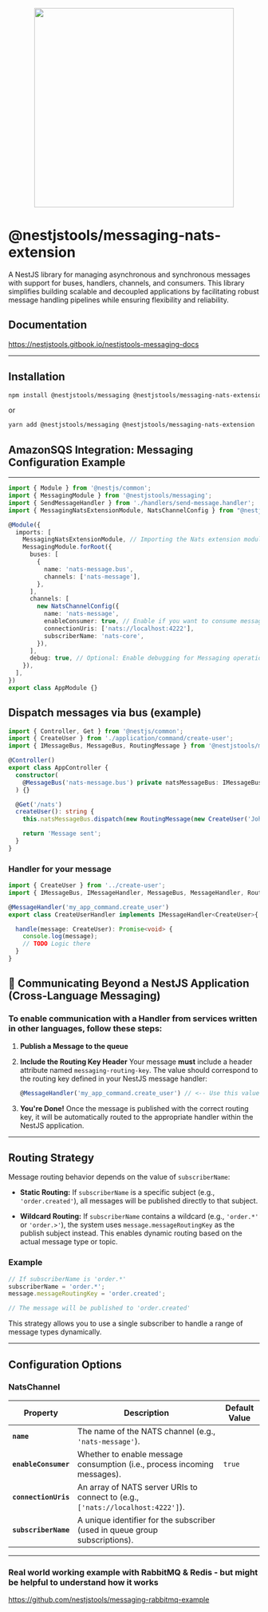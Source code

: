 <p align="center">
    <image src="nestjstools-logo.png" width="400">
</p>

# @nestjstools/messaging-nats-extension

A NestJS library for managing asynchronous and synchronous messages with support for buses, handlers, channels, and consumers. This library simplifies building scalable and decoupled applications by facilitating robust message handling pipelines while ensuring flexibility and reliability.

## Documentation

https://nestjstools.gitbook.io/nestjstools-messaging-docs

---

## Installation

```bash
npm install @nestjstools/messaging @nestjstools/messaging-nats-extension 
```

or

```bash
yarn add @nestjstools/messaging @nestjstools/messaging-nats-extension
```
## AmazonSQS Integration: Messaging Configuration Example

---

```typescript
import { Module } from '@nestjs/common';
import { MessagingModule } from '@nestjstools/messaging';
import { SendMessageHandler } from './handlers/send-message.handler';
import { MessagingNatsExtensionModule, NatsChannelConfig } from "@nestjstools/messaging-nats-extension";

@Module({
  imports: [
    MessagingNatsExtensionModule, // Importing the Nats extension module
    MessagingModule.forRoot({
      buses: [
        {
          name: 'nats-message.bus',
          channels: ['nats-message'],
        },
      ],
      channels: [
        new NatsChannelConfig({
          name: 'nats-message',
          enableConsumer: true, // Enable if you want to consume messages
          connectionUris: ['nats://localhost:4222'],
          subscriberName: 'nats-core',
        }),
      ],
      debug: true, // Optional: Enable debugging for Messaging operations
    }),
  ],
})
export class AppModule {}
```

## Dispatch messages via bus (example)

```typescript
import { Controller, Get } from '@nestjs/common';
import { CreateUser } from './application/command/create-user';
import { IMessageBus, MessageBus, RoutingMessage } from '@nestjstools/messaging';

@Controller()
export class AppController {
  constructor(
    @MessageBus('nats-message.bus') private natsMessageBus: IMessageBus,
  ) {}

  @Get('/nats')
  createUser(): string {
    this.natsMessageBus.dispatch(new RoutingMessage(new CreateUser('John FROM Nats'), 'my_app_command.create_user'));

    return 'Message sent';
  }
}
```

### Handler for your message

```typescript
import { CreateUser } from '../create-user';
import { IMessageBus, IMessageHandler, MessageBus, MessageHandler, RoutingMessage, DenormalizeMessage } from '@nestjstools/messaging';

@MessageHandler('my_app_command.create_user')
export class CreateUserHandler implements IMessageHandler<CreateUser>{

  handle(message: CreateUser): Promise<void> {
    console.log(message);
    // TODO Logic there
  }
}
```
## 📨 Communicating Beyond a NestJS Application (Cross-Language Messaging)

### To enable communication with a Handler from services written in other languages, follow these steps:

1. **Publish a Message to the queue**

2. **Include the Routing Key Header**
   Your message **must** include a header attribute named `messaging-routing-key`.
   The value should correspond to the routing key defined in your NestJS message handler:

   ```ts
   @MessageHandler('my_app_command.create_user') // <-- Use this value as the routing key
   ```

3. **You're Done!**
   Once the message is published with the correct routing key, it will be automatically routed to the appropriate handler within the NestJS application.
---

## Routing Strategy

Message routing behavior depends on the value of `subscriberName`:

* **Static Routing:**
  If `subscriberName` is a specific subject (e.g., `'order.created'`), all messages will be published directly to that subject.

* **Wildcard Routing:**
  If `subscriberName` contains a wildcard (e.g., `'order.*'` or `'order.>'`), the system uses `message.messageRoutingKey` as the publish subject instead. This enables dynamic routing based on the actual message type or topic.

### Example

```ts
// If subscriberName is 'order.*'
subscriberName = 'order.*';
message.messageRoutingKey = 'order.created';

// The message will be published to 'order.created'
```

This strategy allows you to use a single subscriber to handle a range of message types dynamically.

---

## Configuration Options

### NatsChannel

| **Property**         | **Description**                                                                 | **Default Value** |
| -------------------- |---------------------------------------------------------------------------------| ----------------- |
| **`name`**           | The name of the NATS channel (e.g., `'nats-message'`).                          |                   |
| **`enableConsumer`** | Whether to enable message consumption (i.e., process incoming messages).        | `true`            |
| **`connectionUris`** | An array of NATS server URIs to connect to (e.g., `['nats://localhost:4222']`). |                   |
| **`subscriberName`** | A unique identifier for the subscriber (used in queue group subscriptions).     |                   |

---

### Real world working example with RabbitMQ & Redis - but might be helpful to understand how it works
https://github.com/nestjstools/messaging-rabbitmq-example
